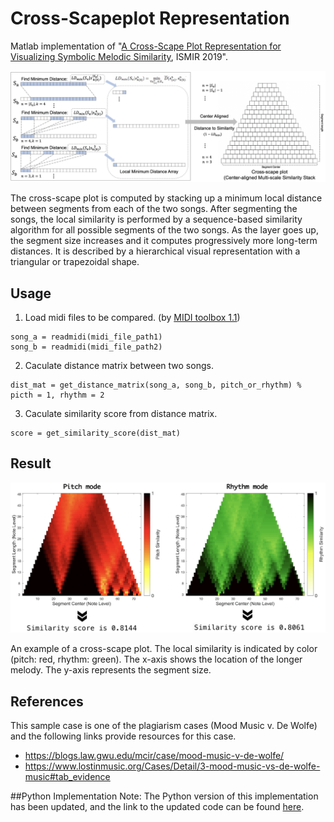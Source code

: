 # Cross-Scapeplot Representation

Matlab implementation of "[A Cross-Scape Plot Representation for Visualizing Symbolic Melodic Similarity](http://archives.ismir.net/ismir2019/paper/000050.pdf), ISMIR 2019".

![alt tag](cross_scape_plot.png)
 
The cross-scape plot is computed by stacking up a minimum local distance between segments from each of the two songs. After segmenting the songs, the local similarity is performed by a sequence-based similarity algorithm for all possible segments of the two songs. As the layer goes up, the segment size increases and it computes progressively more long-term distances. It is described by a hierarchical visual representation with a triangular or trapezoidal shape.

## Usage

1. Load midi files to be compared. (by [MIDI toolbox 1.1](https://github.com/saebyulpark/cross_scapeplot_visualization/tree/650eabf9ceef7527c18088983de8407758d4d7c0/1.1-master2))
```
song_a = readmidi(midi_file_path1)
song_b = readmidi(midi_file_path2)
```

2. Caculate distance matrix between two songs.
```
dist_mat = get_distance_matrix(song_a, song_b, pitch_or_rhythm) % picth = 1, rhythm = 2
```

3. Caculate similarity score from distance matrix.
```
score = get_similarity_score(dist_mat)
```

## Result
![result](result.png)

An example of a cross-scape plot. The local similarity is indicated by color (pitch: red, rhythm: green). The x-axis shows the location of the longer melody. The y-axis represents the segment size.

## References
This sample case is one of the plagiarism cases (Mood Music v. De Wolfe) and the following links provide resources for this case.
 - https://blogs.law.gwu.edu/mcir/case/mood-music-v-de-wolfe/
 - https://www.lostinmusic.org/Cases/Detail/3-mood-music-vs-de-wolfe-music#tab_evidence

##Python Implementation
Note: The Python version of this implementation has been updated, and the link to the updated code can be found [here](https://colab.research.google.com/drive/1KDqgw9BaOmQ_iGCJVHbI9e9OexynIdPj?usp=sharing).




